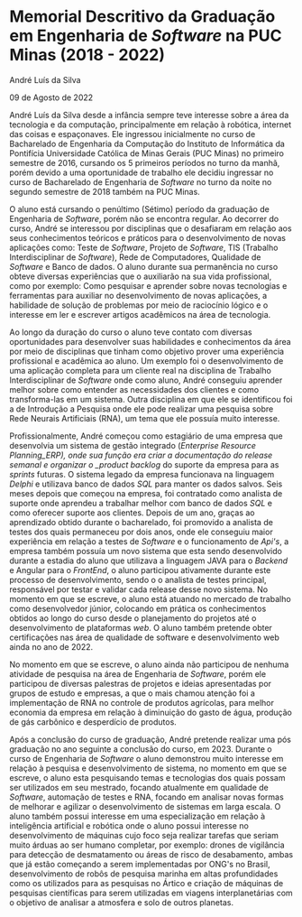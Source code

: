 # Memorial Descritivo da Graduação em Engenharia de _Software_ na PUC Minas (2018 - 2022)

André Luís da Silva

09 de Agosto de 2022

André Luís da Silva desde a infância sempre teve interesse sobre a área da tecnologia e da computação, principalmente em relação à robótica, internet das coisas e espaçonaves. Ele ingressou inicialmente no curso de Bacharelado de Engenharia da Computação do Instituto de Informática da Pontifícia Universidade Católica de Minas Gerais (PUC Minas) no primeiro semestre de 2016, cursando os 5 primeiros períodos no turno da manhã, porém devido a uma oportunidade de trabalho ele decidiu ingressar no curso de Bacharelado de Engenharia de _Software_ no turno da noite no segundo semestre de 2018 também na PUC Minas.

O aluno está cursando o penúltimo (Sétimo) período da graduação de Engenharia de _Software_, porém não se encontra regular. Ao decorrer do curso, André se interessou por disciplinas que o desafiaram em relação aos seus conhecimentos teóricos e práticos para o desenvolvimento de novas aplicações como: Teste de _Software_, Projeto de _Software_, TIS (Trabalho Interdisciplinar de _Software_), Rede de Computadores, Qualidade de _Software_ e Banco de dados. O aluno durante sua permanência no curso obteve diversas experiências que o auxiliarão na sua vida profissional, como por exemplo: Como pesquisar e aprender sobre novas tecnologias e ferramentas para auxiliar no desenvolvimento de novas aplicações, a habilidade de solução de problemas por meio de raciocínio lógico e o interesse em ler e escrever artigos acadêmicos na área de tecnologia.

Ao longo da duração do curso o aluno teve contato com diversas oportunidades para desenvolver suas habilidades e conhecimentos da área por meio de disciplinas que tinham como objetivo prover uma experiência profissional e acadêmica ao aluno. Um exemplo foi o desenvolvimento de uma aplicação completa para um cliente real na disciplina de Trabalho Interdisciplinar de _Software_ onde como aluno, André conseguiu aprender melhor sobre como entender as necessidades dos clientes e como transforma-las em um sistema. Outra disciplina em que ele se identificou foi a de Introdução a Pesquisa onde ele pode realizar uma pesquisa sobre Rede Neurais Artificiais (RNA), um tema que ele possuía muito interesse.

Profissionalmente, André começou como estagiário de uma empresa que desenvolvia um sistema de gestão integrado (_Enterprise Resource Planning_ERP), onde sua função era criar a documentação do release semanal e organizar o \_product backlog_ do suporte da empresa para as _sprints_ futuras. O sistema legado da empresa funcionava na linguagem _Delphi_ e utilizava banco de dados _SQL_ para manter os dados salvos. Seis meses depois que começou na empresa, foi contratado como analista de suporte onde aprendeu a trabalhar melhor com banco de dados _SQL_ e como oferecer suporte aos clientes. Depois de um ano, graças ao aprendizado obtido durante o bacharelado, foi promovido a analista de testes dos quais permaneceu por dois anos, onde ele conseguiu maior experiência em relação a testes de _Software_ e o funcionamento de _Api's_, a empresa também possuía um novo sistema que esta sendo desenvolvido durante a estadia do aluno que utilizava a linguagem JAVA para o _Backend_ e Angular para o _FrontEnd_, o aluno participou ativamente durante este processo de desenvolvimento, sendo o o analista de testes principal, responsável por testar e validar cada release desse novo sistema. No momento em que se escreve, o aluno está atuando no mercado de trabalho como desenvolvedor júnior, colocando em prática os conhecimentos obtidos ao longo do curso desde o planejamento do projetos até o desenvolvimento de plataformas _web_. O aluno também pretende obter certificações nas área de qualidade de software e desenvolvimento web ainda no ano de 2022.

No momento em que se escreve, o aluno ainda não participou de nenhuma atividade de pesquisa na área de Engenharia de _Software_, porém ele participou de diversas palestras de projetos e ideias apresentadas por grupos de estudo e empresas, a que o mais chamou atenção foi a implementação de RNA no controle de produtos agrícolas, para melhor economia da empresa em relação à diminuição do gasto de água, produção de gás carbônico e desperdício de produtos.

Após a conclusão do curso de graduação, André pretende realizar uma pós graduação no ano seguinte a conclusão do curso, em 2023. Durante o curso de Engenharia de _Software_ o aluno demonstrou muito interesse em relação à pesquisa e desenvolvimento de sistema, no momento em que se escreve, o aluno esta pesquisando temas e tecnologias dos quais possam ser utilizados em seu mestrado, focando atualmente em qualidade de _Software_, automação de testes e RNA, focando em analisar novas formas de melhorar e agilizar o desenvolvimento de sistemas em larga escala. O aluno também possui interesse em uma especialização em relação à inteligência artificial e robótica onde o aluno possui interesse no desenvolvimento de máquinas cujo foco seja realizar tarefas que seriam muito árduas ao ser humano completar, por exemplo: drones de vigilância para detecção de desmatamento ou áreas de risco de desabamento, ambas que já estão começando a serem implementadas por ONG's no Brasil, desenvolvimento de robôs de pesquisa marinha em altas profundidades como os utilizados para as pesquisas no Ártico e criação de máquinas de pesquisas científicas para serem utilizadas em viagens interplanetárias com o objetivo de analisar a atmosfera e solo de outros planetas.
